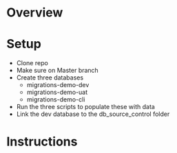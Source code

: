 # Overview



# Setup
- Clone repo
- Make sure on Master branch
- Create three databases
	- migrations-demo-dev
	- migrations-demo-uat
	- migrations-demo-cli
- Run the three scripts to populate these with data
- Link the dev database to the db_source_control folder

# Instructions